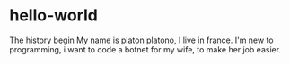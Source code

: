 # hello-world
The history begin
My name is platon platono, I live in france. 
I'm new to programming, i want to code a botnet for my wife, to make her job easier.

